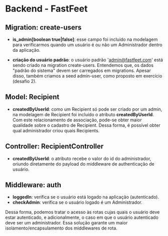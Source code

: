 # Backend - FastFeet

## Migration: create-users

* **is_admin[boolean true|false]**: esse campo foi incluído na modelagem para verificarmos quando um usuário é ou não um Administrador dentro da aplicação.

* **criação do usuário padrão**: o usuário padrão 'admin@fastfeet.com' está sendo criado na migration create-users. Entendemos que, os dados "padrão do sistema" devem ser carregados em migrations. Apesar disso, também criamos a seed admin-user, como proposto em exercício (desafio 2).

## Model: Recipient

* **createdByUserId**: como um Recipient só pode ser criado por um admin, na modelagem de Recipient foi incluído o atributo **createdByUserId**. Com este relacionamento de associação, pode-se obter maior qualidade sobre o cadastro de Recipient. Dessa forma, é possível obter qual administrador criou quais Recipients.

## Controller: RecipientController

* **createdByUserId**: o atributo recebe o valor do id do administrador, oriundo diretamente do payload do middleware de authenticação de usuário.

## Middleware: auth

* **loggedIn**: verifica se o usuário está logado na aplicação (autenticado).
* **checkAdmin**: verifica se o usuário logado é um Administrador.

Dessa forma, podemos tratar o acesso às rotas cujas quais o usuário deve estar autenticado, e adicionalmente, o caso em que o usuário autenticado deve ser um administrador. Essa solução garante um maior isolamento/encapsulamento dos middlewares de rota.
